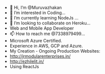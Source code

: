 - 👋 Hi, I’m @Muruvazhakan
- 👀 I’m interested in Coding...
- 🌱 I’m currently learning NodeJs ...
- 💞️ I’m looking to collaborate on Heroku...
- Web and Mobile App Developer
- 📫 How to reach me @7338979499...
- Microsoft Azure Certified.
- Experience in AWS, GCP and Azure.
- My Creation - Ongoing Production Websites:
- http://jrmodularenterprises.in/
- http://ezhilelit.in/
- Using ReactJs
<!---
Muruvazhakan/Muruvazhakan is a ✨ special ✨ repository because its `README.md` (this file) appears on your GitHub profile.
You can click the Preview link to take a look at your changes.
--->
